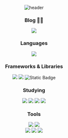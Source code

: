 <div align="center">

![header](https://capsule-render.vercel.app/api?type=venom&height=200&color=0:004FF9,100:6FB1FC&text=Sung-Woo%20Jeon&section=header&reversal=false&desc=Everything%20you%20want%20is%20on%20the%20other%20side%20of%20fear.&descAlign=58&descAlignY=70&textBg=false&fontColor=f1f1f1&fontAlignY=44&descSize=18)

### Blog ✍🏻
<div>
  <a href="https://velog.io/@castillou/posts">
    <img src="https://img.shields.io/badge/Velog-20C997?style=flat-square&logo=Velog&logoColor=20C997&labelColor=white" />
  </a>
</div>

### Languages
<div>
  <img src="https://img.shields.io/badge/Typescript-%233178C6?style=flat-square&logo=Typescript&logoColor=%233178C6&labelColor=white" />
</div>

### Frameworks & Libraries
<div>
  <img src="https://img.shields.io/badge/React-20232a.svg?style=flat-square&logo=react&logoColor=61DAFB" />
  <img src="https://img.shields.io/badge/React%20Query-%23FF4154?style=flat-square&logo=React%20Query&logoColor=FF4154&labelColor=white" />
  <img alt="Static Badge" src="https://img.shields.io/badge/styled%20components-%23DB7093?style=flat-square&logo=styled-components&logoColor=%23DB7093&labelColor=white&link=https%3A%2F%2Freact.dev%2F">
</div>

### Studying
<div>
  <img src="https://img.shields.io/badge/MongoDB-%2347A248?style=flat-square&logo=MongoDB&logoColor=%2347A248&labelColor=white" />
  <img src="https://img.shields.io/badge/Express-%23000000?style=flat-square&logo=Express&logoColor=%23000000&labelColor=white" />
  <img src="https://img.shields.io/badge/Redux-764ABC?style=flat-square&logo=redux&logoColor=764ABC&labelColor=white" />
  <img src="https://img.shields.io/badge/NextJs-%20%23000000?style=flat-square&logo=Next.js&logoColor=%20%23000000&labelColor=white" />
</div>

### Tools
<div>
  <img src="https://img.shields.io/badge/Git-F05033?style=flat-square&logo=git&logoColor=F05033&labelColor=white" />
  <img src="https://img.shields.io/badge/Github-181717?style=flat-square&logo=github&logoColor=181717&labelColor=white" />
  <br>
  <img src="https://img.shields.io/badge/Figma-F24E1E.svg?style=flat-square&logo=figma&logoColor=F24E1E&labelColor=white" />
  <img src="https://img.shields.io/badge/adobe%20photoshop-%23001E36?style=flat-square&logo=adobephotoshop&logoColor=%23001E36&labelColor=white" />
  <img src="https://img.shields.io/badge/adobe%20illustrator-%23330000?style=flat-square&logo=adobeillustrator&logoColor=%23330000&labelColor=white" />
<div/>

<div/>

  
